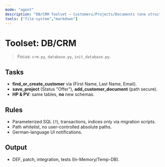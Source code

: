 ```yaml
---
mode: "agent"
description: "DB/CRM Toolset – Customers/Projects/Documents (one structure)"
tools: ["file-system","markdown"]
---
```


# Toolset: DB/CRM

> Focus: `crm.py`, `database.py`, `init_database.py`.

## Tasks
- **find_or_create_customer** via (First Name, Last Name, Email).
- **save_project** (Status "Offer"), **add_customer_document** (path secure).
- **HP & PV**: same tables, **no** new schemas.

## Rules
- Parameterized SQL (`?`), transactions, indices only via migration scripts.
- Path whitelist, no user-controlled absolute paths.
- German-language UI notifications.

## Output
- DEF, patch, integration, tests (In-Memory/Temp-DB).